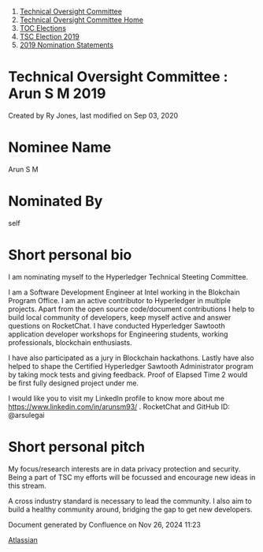1. [Technical Oversight Committee](index.html)
2. [Technical Oversight Committee Home](Technical-Oversight-Committee-Home_21430274.html)
3. [TOC Elections](TOC-Elections_21448771.html)
4. [TSC Election 2019](TSC-Election-2019_21434240.html)
5. [2019 Nomination Statements](2019-Nomination-Statements_21448772.html)

# Technical Oversight Committee : Arun S M 2019

Created by Ry Jones, last modified on Sep 03, 2020

# Nominee Name

Arun S M

# Nominated By

self

# Short personal bio

I am nominating myself to the Hyperledger Technical Steeting Committee.

I am a Software Development Engineer at Intel working in the Blokchain Program Office. I am an active contributor to Hyperledger in multiple projects. Apart from the open source code/document contributions I help to build local community of developers, keep myself active and answer questions on RocketChat. I have conducted Hyperledger Sawtooth application developer workshops for Engineering students, working professionals, blockchain enthusiasts.

I have also participated as a jury in Blockchain hackathons. Lastly have also helped to shape the Certified Hyperledger Sawtooth Administrator program by taking mock tests and giving feedback. Proof of Elapsed Time 2 would be first fully designed project under me.

I would like you to visit my LinkedIn profile to know more about me https://www.linkedin.com/in/arunsm93/ . RocketChat and GitHub ID: @arsulegai

# Short personal pitch

My focus/research interests are in data privacy protection and security. Being a part of TSC my efforts will be focussed and encourage new ideas in this stream.

A cross industry standard is necessary to lead the community. I also aim to build a healthy community around, bridging the gap to get new developers.

Document generated by Confluence on Nov 26, 2024 11:23

[Atlassian](http://www.atlassian.com/)
